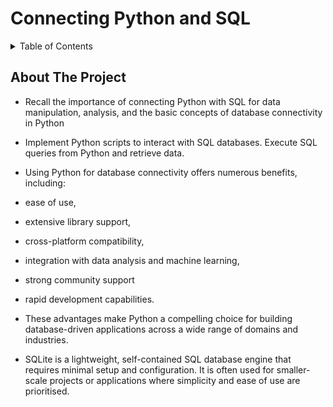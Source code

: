 # Connecting Python and SQL

<!-- TABLE OF CONTENTS -->
<details>
  <summary>Table of Contents</summary>
  <ol>
    <li>
      <a href="#about-the-project">About The Project</a>
      <ul>
        <li><a href="#built-with">Built With</a></li>
      </ul>
    </li>
    <li>
      <a href="#getting-started">Getting Started</a>
      <ul>
        <li><a href="#prerequisites">Prerequisites</a></li>
        <li><a href="#installation">Installation</a></li>
      </ul>
    </li>
    <li><a href="#usage">Usage</a></li>
    <li><a href="#roadmap">Roadmap</a></li>
    <li><a href="#contributing">Contributing</a></li>
    <li><a href="#license">License</a></li>
    <li><a href="#contact">Contact</a></li>
    <li><a href="#acknowledgments">Acknowledgments</a></li>
  </ol>
</details>


<!-- ABOUT THE PROJECT -->
## About The Project

* Recall the importance of connecting Python with SQL for data manipulation, analysis, and the basic concepts of database connectivity in Python
* Implement Python scripts to interact with SQL databases. Execute SQL queries from Python and retrieve data.

* Using Python for database connectivity offers numerous benefits, including:
* ease of use,
* extensive library support,
* cross-platform compatibility,
* integration with data analysis and machine learning,
* strong community support
* rapid development capabilities.
* These advantages make Python a compelling choice for building database-driven applications across a wide range of domains and industries.

* SQLite is a lightweight, self-contained SQL database engine that requires minimal setup and configuration. It is often used for smaller-scale projects or applications where simplicity and ease of use are prioritised.
